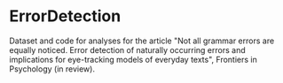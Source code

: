 # ErrorDetection
Dataset and code for analyses for the article "Not all grammar errors are equally noticed. Error detection of naturally occurring errors and implications for eye-tracking models of everyday texts", Frontiers in Psychology (in review).
